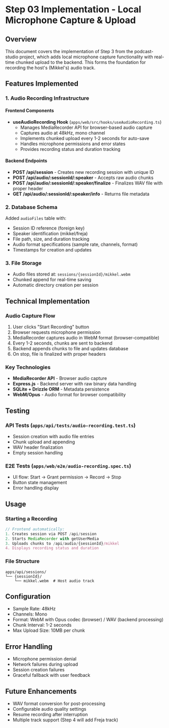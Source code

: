 # Step 03 Implementation - Local Microphone Capture & Upload

## Overview
This document covers the implementation of Step 3 from the podcast-studio project, which adds local microphone capture functionality with real-time chunked upload to the backend. This forms the foundation for recording the host's (Mikkel's) audio track.

## Features Implemented

### 1. Audio Recording Infrastructure

#### Frontend Components
- **useAudioRecording Hook** (`apps/web/src/hooks/useAudioRecording.ts`)
  - Manages MediaRecorder API for browser-based audio capture
  - Captures audio at 48kHz, mono channel
  - Implements chunked upload every 1-2 seconds for auto-save
  - Handles microphone permissions and error states
  - Provides recording status and duration tracking

#### Backend Endpoints
- **POST /api/session** - Creates new recording session with unique ID
- **POST /api/audio/:sessionId/:speaker** - Accepts raw audio chunks
- **POST /api/audio/:sessionId/:speaker/finalize** - Finalizes WAV file with proper header
- **GET /api/audio/:sessionId/:speaker/info** - Returns file metadata

### 2. Database Schema
Added `audioFiles` table with:
- Session ID reference (foreign key)
- Speaker identification (mikkel/freja)
- File path, size, and duration tracking
- Audio format specifications (sample rate, channels, format)
- Timestamps for creation and updates

### 3. File Storage
- Audio files stored at: `sessions/{sessionId}/mikkel.webm`
- Chunked append for real-time saving
- Automatic directory creation per session

## Technical Implementation

### Audio Capture Flow
1. User clicks "Start Recording" button
2. Browser requests microphone permission
3. MediaRecorder captures audio in WebM format (browser-compatible)
4. Every 1-2 seconds, chunks are sent to backend
5. Backend appends chunks to file and updates database
6. On stop, file is finalized with proper headers

### Key Technologies
- **MediaRecorder API** - Browser audio capture
- **Express.js** - Backend server with raw binary data handling
- **SQLite + Drizzle ORM** - Metadata persistence
- **WebM/Opus** - Audio format for browser compatibility

## Testing

### API Tests (`apps/api/tests/audio-recording.test.ts`)
- Session creation with audio file entries
- Chunk upload and appending
- WAV header finalization
- Empty session handling

### E2E Tests (`apps/web/e2e/audio-recording.spec.ts`)
- UI flow: Start → Grant permission → Record → Stop
- Button state management
- Error handling display

## Usage

### Starting a Recording
```javascript
// Frontend automatically:
1. Creates session via POST /api/session
2. Starts MediaRecorder with getUserMedia
3. Uploads chunks to /api/audio/{sessionId}/mikkel
4. Displays recording status and duration
```

### File Structure
```
apps/api/sessions/
└── {sessionId}/
    └── mikkel.webm  # Host audio track
```

## Configuration
- Sample Rate: 48kHz
- Channels: Mono
- Format: WebM with Opus codec (browser) / WAV (backend processing)
- Chunk Interval: 1-2 seconds
- Max Upload Size: 10MB per chunk

## Error Handling
- Microphone permission denial
- Network failures during upload
- Session creation failures
- Graceful fallback with user feedback

## Future Enhancements
- WAV format conversion for post-processing
- Configurable audio quality settings
- Resume recording after interruption
- Multiple track support (Step 4 will add Freja track)